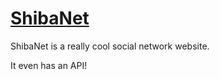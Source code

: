 # [ShibaNet](https://shibanet.repl.co)

ShibaNet is a really cool social network website.

It even has an API!